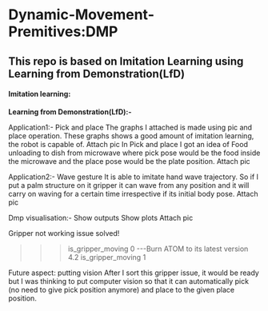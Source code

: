 # Dynamic-Movement-Premitives:DMP
## This repo is based on Imitation Learning using Learning from Demonstration(LfD)

#### Imitation learning:

**Learning from Demonstration(LfD):-**

Application1:- Pick and place
The graphs I attached is made using pic and place operation. These graphs shows a good amount of imitation learning, the robot is capable of.
Attach pic
In Pick and place I got an idea of Food unloading to dish from microwave where pick pose would be the food inside the microwave and the place pose would be the plate position.
Attach pic


Application2:- Wave gesture
It is able to imitate hand wave trajectory. So if I put a palm structure on it gripper it can wave from any position and it will carry on waving for a certain time irrespective if its initial body pose. 
Attach pic


Dmp visualisation:-
Show outputs
Show plots
Attach pic

Gripper not working issue solved! 
>>>is_gripper_moving
0
---Burn ATOM to its latest version 4.2
>>>is_gripper_moving
1

Future aspect: putting vision 
After I sort this gripper issue, it would be ready but I was thinking to put computer vision so that it can automatically pick (no need to give pick position anymore) and place to the given place position. 
